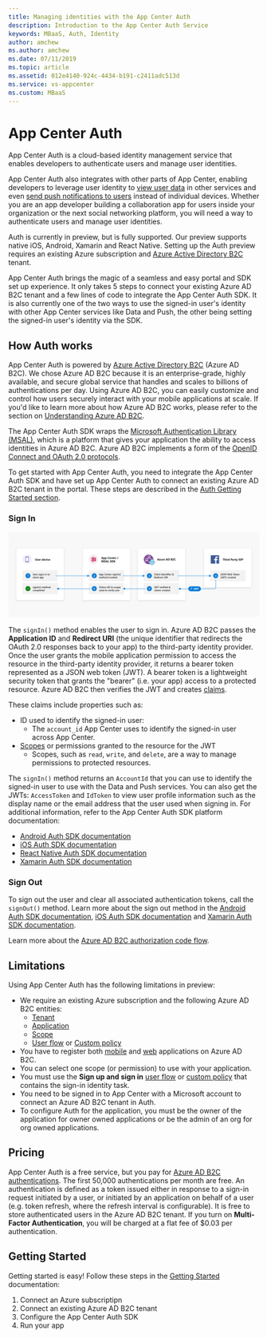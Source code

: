 ```yaml
---
title: Managing identities with the App Center Auth
description: Introduction to the App Center Auth Service
keywords: MBaaS, Auth, Identity
author: amchew
ms.author: amchew
ms.date: 07/11/2019
ms.topic: article
ms.assetid: 012e4140-924c-4434-b191-c2411adc513d
ms.service: vs-appcenter
ms.custom: MBaaS
---
```


# App Center Auth

App Center Auth is a cloud-based identity management service that enables developers to authenticate users and manage user identities.

App Center Auth also integrates with other parts of App Center, enabling developers to leverage user identity to [view user data](~/data/index.md) in other services and even [send push notifications to users](~/push/push-to-user.md#app-center-auth-set-identity) instead of individual devices. Whether you are an app developer building a collaboration app for users inside your organization or the next social networking platform, you will need a way to authenticate users and manage user identities.

Auth is currently in preview, but is fully supported. Our preview supports native iOS, Android, Xamarin and React Native. Setting up the Auth preview requires an existing Azure subscription and [Azure Active Directory B2C](https://azure.microsoft.com/services/active-directory-b2c/) tenant. 

App Center Auth brings the magic of a seamless and easy portal and SDK set up experience. It only takes 5 steps to connect your existing Azure AD B2C tenant and a few lines of code to integrate the App Center Auth SDK. It is also currently one of the two ways to use the signed-in user's identity with other App Center services like Data and Push, the other being setting the signed-in user's identity via the SDK.

## How Auth works

App Center Auth is powered by [Azure Active Directory B2C](https://azure.microsoft.com/services/active-directory-b2c/) (Azure AD B2C). We chose Azure AD B2C because it is an enterprise-grade, highly available, and secure global service that handles and scales to billions of authentications per day. Using Azure AD B2C, you can easily customize and control how users securely interact with your mobile applications at scale. If you'd like to learn more about how Azure AD B2C works, please refer to the section on [Understanding Azure AD B2C](~/auth/understanding-azure-ad-b2c.md).

The App Center Auth SDK wraps the [Microsoft Authentication Library (MSAL)](https://docs.microsoft.com/azure/active-directory/develop/msal-overview), which is a platform that gives your application the ability to access identities in Azure AD B2C. Azure AD B2C implements a form of the [OpenID Connect and OAuth 2.0 protocols](https://docs.microsoft.com/azure/active-directory-b2c/active-directory-b2c-reference-protocols). 

To get started with App Center Auth, you need to integrate the App Center Auth SDK and have set up App Center Auth to connect an existing Azure AD B2C tenant in the portal. These steps are described in the [Auth Getting Started section](~/auth/getting-started.md).

### Sign In

![App Center Token Exchange Service](./images/token-exchange-service.png)

The `signIn()` method enables the user to sign in. Azure AD B2C passes the **Application ID** and **Redirect URI** (the unique identifier that redirects the OAuth 2.0 responses back to your app) to the third-party identity provider. Once the user grants the mobile application permission to access the resource in the third-party identity provider, it returns a bearer token represented as a JSON web token (JWT). A bearer token is a lightweight security token that grants the "bearer" (i.e. your app) access to a protected resource. Azure AD B2C then verifies the JWT and creates [claims](https://docs.microsoft.com/azure/active-directory-b2c/active-directory-b2c-reference-tokens#claims). 

These claims include properties such as: 

- ID used to identify the signed-in user:
  - The `account_id` App Center uses to identify the signed-in user across App Center.  
- [Scopes](https://docs.microsoft.com/azure/active-directory/develop/v2-permissions-and-consent#scopes-and-permissions) or permissions granted to the resource for the JWT
  - Scopes, such as `read`, `write`, and `delete`, are a way to manage permissions to protected resources.

The `signIn()` method returns an `AccountId` that you can use to identify the signed-in user to use with the Data and Push services. You can also get the JWTs: `AccessToken` and `IdToken` to view user profile information such as the display name or the email address that the user used when signing in. For additional information, refer to the App Center Auth SDK platform documentation:

  - [Android Auth SDK documentation](~/sdk/auth/android.md)
  - [iOS Auth SDK documentation](~/sdk/auth/ios.md)
  - [React Native Auth SDK documentation](~/sdk/auth/react-native.md)
  - [Xamarin Auth SDK documentation](~/sdk/auth/xamarin.md)

### Sign Out

To sign out the user and clear all associated authentication tokens, call the `signOut()` method. Learn more about the sign out method in the [Android Auth SDK documentation](https://docs.microsoft.com/appcenter/sdk/auth/android#sign-out), [iOS Auth SDK documentation](https://docs.microsoft.com/appcenter/sdk/auth/ios#sign-out) and [Xamarin Auth SDK documentation](https://docs.microsoft.com/appcenter/sdk/auth/xamarin#sign-out).

Learn more about the [Azure AD B2C authorization code flow](https://docs.microsoft.com/azure/active-directory-b2c/active-directory-b2c-reference-oauth-code).

## Limitations

Using App Center Auth has the following limitations in preview:

- We require an existing Azure subscription and the following Azure AD B2C entities:
  - [Tenant](https://docs.microsoft.com/azure/active-directory-b2c/tutorial-create-tenant)
  - [Application](https://docs.microsoft.com/azure/active-directory-b2c/tutorial-register-applications)
  - [Scope](https://docs.microsoft.com/azure/active-directory-b2c/add-web-application#configure-scopes)
  - [User flow](https://docs.microsoft.com/azure/active-directory-b2c/tutorial-create-user-flows) or [Custom policy](https://docs.microsoft.com/azure/active-directory-b2c/active-directory-b2c-overview-custom)
- You have to register both [mobile](https://docs.microsoft.com/azure/active-directory-b2c/add-native-application) and [web](https://docs.microsoft.com/azure/active-directory-b2c/tutorial-register-applications#register-a-web-application) applications on Azure AD B2C.
- You can select one scope (or permission) to use with your application.
- You must use the **Sign up and sign in** [user flow](https://docs.microsoft.com/azure/active-directory-b2c/active-directory-b2c-reference-policies#user-flow-versions) or [custom policy](https://docs.microsoft.com/azure/active-directory-b2c/active-directory-b2c-overview-custom) that contains the sign-in identity task.
- You need to be signed in to App Center with a Microsoft account to connect an Azure AD B2C tenant in Auth.
- To configure Auth for the application, you must be the owner of the application for owner owned applications or be the admin of an org for org owned applications.

## Pricing

App Center Auth is a free service, but you pay for [Azure AD B2C authentications](https://azure.microsoft.com/pricing/details/active-directory-b2c/). The first 50,000 authentications per month are free. An authentication is defined as a token issued either in response to a sign-in request initiated by a user, or initiated by an application on behalf of a user (e.g. token refresh, where the refresh interval is configurable). It is free to store authenticated users in the Azure AD B2C tenant. If you turn on **Multi-Factor Authentication**, you will be charged at a flat fee of $0.03 per authentication.

## Getting Started

Getting started is easy! Follow these steps in the [Getting Started](./getting-started.md) documentation:

1. Connect an Azure subscriptipn
2. Connect an existing Azure AD B2C tenant
3. Configure the App Center Auth SDK
4. Run your app
